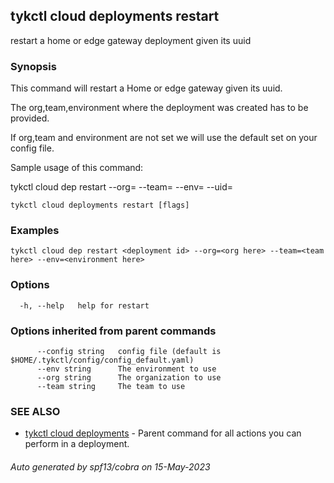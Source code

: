 ## tykctl cloud deployments restart

restart a home or edge gateway deployment given its uuid

### Synopsis

This command will restart a Home or edge gateway given its uuid.

The org,team,environment where the deployment was created has to be provided.

If org,team and environment are not set we will use the default set on your config file.

Sample usage of this command:

tykctl cloud dep restart --org=<org here> --team=<team here> --env=<environment here> --uid=<deployment id>

```
tykctl cloud deployments restart [flags]
```

### Examples

```
tykctl cloud dep restart <deployment id> --org=<org here> --team=<team here> --env=<environment here> 
```

### Options

```
  -h, --help   help for restart
```

### Options inherited from parent commands

```
      --config string   config file (default is $HOME/.tykctl/config/config_default.yaml)
      --env string      The environment to use
      --org string      The organization to use
      --team string     The team to use
```

### SEE ALSO

* [tykctl cloud deployments](tykctl_cloud_deployments.md)     - Parent command for all actions you can perform in a
  deployment.

###### Auto generated by spf13/cobra on 15-May-2023
